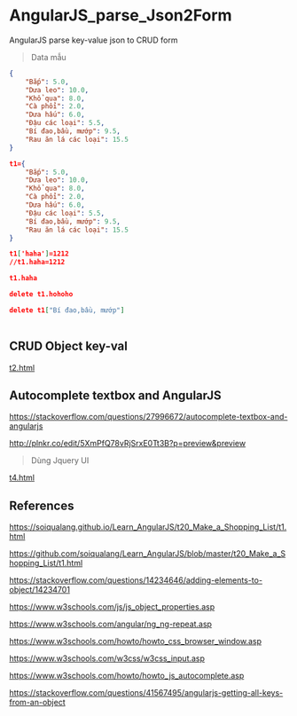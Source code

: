 # AngularJS_parse_Json2Form
AngularJS parse key-value json to CRUD form

> Data mẫu

```json
{
    "Bắp": 5.0,
    "Dưa leo": 10.0,
    "Khổ qua": 8.0,
    "Cà phổi": 2.0,
    "Dưa hấu": 6.0,
    "Đậu các loại": 5.5,
    "Bí đao,bầu, mướp": 9.5,
    "Rau ăn lá các loại": 15.5
}

t1={
    "Bắp": 5.0,
    "Dưa leo": 10.0,
    "Khổ qua": 8.0,
    "Cà phổi": 2.0,
    "Dưa hấu": 6.0,
    "Đậu các loại": 5.5,
    "Bí đao,bầu, mướp": 9.5,
    "Rau ăn lá các loại": 15.5
}

t1['haha']=1212
//t1.haha=1212

t1.haha

delete t1.hohoho

delete t1["Bí đao,bầu, mướp"]
  
```

## CRUD Object key-val

<a href="t2.html">t2.html</a>

## Autocomplete textbox and AngularJS

https://stackoverflow.com/questions/27996672/autocomplete-textbox-and-angularjs

http://plnkr.co/edit/5XmPfQ78vRjSrxE0Tt3B?p=preview&preview

> Dùng Jquery UI

<a href="t4.html">t4.html</a>


## References

https://soiqualang.github.io/Learn_AngularJS/t20_Make_a_Shopping_List/t1.html

https://github.com/soiqualang/Learn_AngularJS/blob/master/t20_Make_a_Shopping_List/t1.html

https://stackoverflow.com/questions/14234646/adding-elements-to-object/14234701

https://www.w3schools.com/js/js_object_properties.asp

https://www.w3schools.com/angular/ng_ng-repeat.asp

https://www.w3schools.com/howto/howto_css_browser_window.asp

https://www.w3schools.com/w3css/w3css_input.asp

https://www.w3schools.com/howto/howto_js_autocomplete.asp

https://stackoverflow.com/questions/41567495/angularjs-getting-all-keys-from-an-object